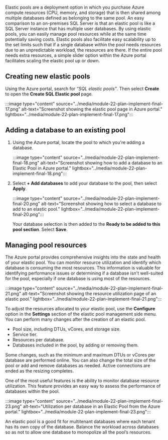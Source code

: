 Elastic pools are a deployment option in which you purchase Azure compute resources (CPU, memory, and storage) that is then shared among multiple databases defined as belonging to the same pool. An easy comparison to an on-premises SQL Server is that an elastic pool is like a SQL Server instance that has multiple user databases. By using elastic pools, you can easily manage pool resources while at the same time potentially saving costs. Elastic pools also facilitate easy scalability up to the set limits such that if a single database within the pool needs resources due to an unpredictable workload, the resources are there. If the entire pool needs extra resources, a simple slider option within the Azure portal facilitates scaling the elastic pool up or down.

## Creating new elastic pools

Using the Azure portal, search for *“SQL elastic pools”*. Then select **Create** to open the **Create SQL Elastic pool** page.

:::image type="content" source="../media/module-22-plan-implement-final-17.png" alt-text="Screenshot showing the elastic pool page in Azure portal." lightbox="../media/module-22-plan-implement-final-17.png":::

## Adding a database to an existing pool

1. Using the Azure portal, locate the pool to which you're adding a database.

    :::image type="content" source="../media/module-22-plan-implement-final-18.png" alt-text="Screenshot showing how to add a database to an Elastic Pool in Azure portal."  lightbox="../media/module-22-plan-implement-final-18.png":::

1. Select **+ Add databases** to add your database to the pool, then select **Apply**.

    :::image type="content" source="../media/module-22-plan-implement-final-20.png" alt-text="Screenshot showing how to select a database to add to an elastic pool."  lightbox="../media/module-22-plan-implement-final-20.png":::

    Your database selection is then added to the **Ready to be added to this pool section**. Select **Save**.

## Managing pool resources

The Azure portal provides comprehensive insights into the state and health of your elastic pool. You can monitor resource utilization and identify which database is consuming the most resources. This information is valuable for identifying performance issues or determining if a database isn't well-suited for the pool, especially if one database is using most of the resources.

:::image type="content" source="../media/module-22-plan-implement-final-21.png" alt-text="Screenshot showing the resource utilization page of an elastic pool."  lightbox="../media/module-22-plan-implement-final-21.png":::

To adjust the resources allocated to your elastic pool, use the **Configure** option in the **Settings** section of the elastic pool management side menu. You can perform many changes after the creation of an elastic pool.

- Pool size, including DTUs, vCores, and storage size.
- Service tier.
- Resources per database.
- Databases included in the pool, by adding or removing them.

Some changes, such as the minimum and maximum DTUs or vCores per database are performed online. You can also change the total size of the pool or add and remove databases as needed. Active connections are ended as the resizing completes.

One of the most useful features is the ability to monitor database resource utilization. This feature provides an easy way to assess the performance of databases within the pool.

:::image type="content" source="../media/module-22-plan-implement-final-23.png" alt-text="Utilization per database in an Elastic Pool from the Azure portal." lightbox="../media/module-22-plan-implement-final-23.png":::

An elastic pool is a good fit for multitenant databases where each tenant has its own copy of the database. Balance the workload across databases so as not to allow one database to monopolize all the pool’s resources.
